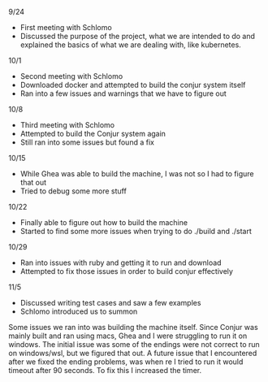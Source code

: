 9/24

* First meeting with Schlomo  
* Discussed the purpose of the project, what we are intended to do and explained the basics of what we are dealing with, like kubernetes.

10/1

* Second meeting with Schlomo  
* Downloaded docker and attempted to build the conjur system itself  
* Ran into a few issues and warnings that we have to figure out

10/8

* Third meeting with Schlomo  
* Attempted to build the Conjur system again  
* Still ran into some issues but found a fix


10/15

* While Ghea was able to build  the machine, I was not so I had to figure that out  
* Tried to debug some more stuff

10/22

* Finally able to figure out how to build the machine  
* Started to find some more issues when trying to do ./build and ./start

10/29

* Ran into issues with ruby and getting it to run and download  
* Attempted to fix those issues in order to build conjur effectively

11/5

* Discussed writing test cases and saw a few examples  
* Schlomo introduced us to summon

Some issues we ran into was building the machine itself. Since Conjur was mainly built and ran using macs, Ghea and I were struggling to run it on windows. The initial issue was some of the endings were not correct to run on windows/wsl, but we figured that out. A future issue that I encountered after we fixed the ending problems, was when re I tried to run it would timeout after 90 seconds. To fix this I increased the timer.